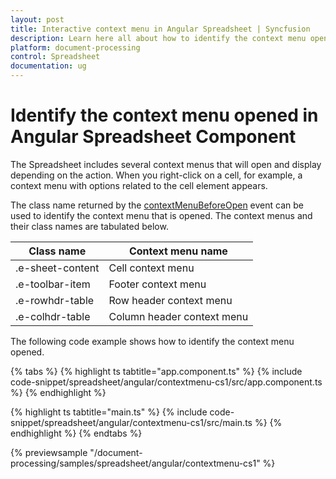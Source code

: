 ```yaml
---
layout: post
title: Interactive context menu in Angular Spreadsheet | Syncfusion
description: Learn here all about how to identify the context menu opened in Syncfusion Angular Spreadsheet component of Syncfusion Essential JS 2 and more. 
platform: document-processing
control: Spreadsheet
documentation: ug
---
```


# Identify the context menu opened in Angular Spreadsheet Component

The Spreadsheet includes several context menus that will open and display depending on the action. When you right-click on a cell, for example, a context menu with options related to the cell element appears.

The class name returned by the [contextMenuBeforeOpen](https://ej2.syncfusion.com/angular/documentation/api/spreadsheet/#contextmenubeforeopen) event can be used to identify the context menu that is opened. The context menus and their class names are tabulated below.

| Class name | Context menu name |
|-------|---------|
| .e-sheet-content | Cell context menu |
| .e-toolbar-item | Footer context menu |
| .e-rowhdr-table | Row header context menu |
| .e-colhdr-table | Column header context menu |

The following code example shows how to identify the context menu opened.

{% tabs %}
{% highlight ts tabtitle="app.component.ts" %}
{% include code-snippet/spreadsheet/angular/contextmenu-cs1/src/app.component.ts %}
{% endhighlight %}

{% highlight ts tabtitle="main.ts" %}
{% include code-snippet/spreadsheet/angular/contextmenu-cs1/src/main.ts %}
{% endhighlight %}
{% endtabs %}
  
{% previewsample "/document-processing/samples/spreadsheet/angular/contextmenu-cs1" %}